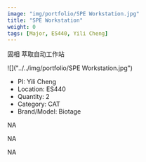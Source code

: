 ```yaml
---
image: "img/portfolio/SPE Workstation.jpg"
title: "SPE Workstation"
weight: 0
tags: [Major, ES440, Yili Cheng]
---
```


固相 萃取自动工作站

<!--more-->

![]("../../img/portfolio/SPE Workstation.jpg")

- PI: Yili Cheng
- Location: ES440
- Quantity: 2
- Category: CAT
- Brand/Model: Biotage

NA

NA

NA
